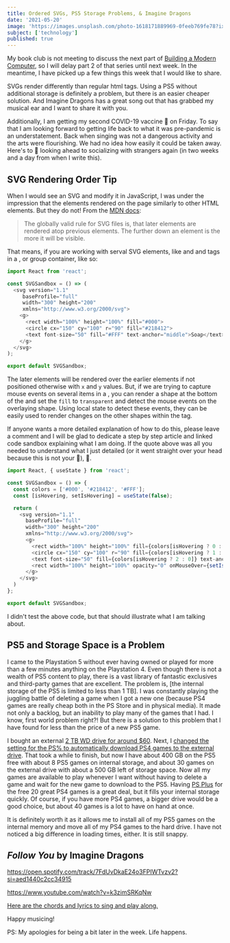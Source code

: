 ```yaml
---
title: Ordered SVGs, PS5 Storage Problems, & Imagine Dragons
date: '2021-05-20'
image: 'https://images.unsplash.com/photo-1618171889969-0feeb769fe78?ixid=MnwxMjA3fDB8MHxwaG90by1wYWdlfHx8fGVufDB8fHx8&ixlib=rb-1.2.1&auto=format&fit=crop&w=1050&q=80'
subject: ['technology']
published: true
---
```


My book club is not meeting to discuss the next part of [Building a Modern Computer](www.lucasmcdaniel.com/2021-05-11/), so I will delay part 2 of that series until next week. In the meantime, I have picked up a few things this week that I would like to share.

SVGs render differently than regular html tags. Using a PS5 without additional storage is definitely a problem, but there is an easier cheaper solution. And Imagine Dragons has a great song out that has grabbed my musical ear and I want to share it with you.

Additionally, I am getting my second COVID-19 vaccine 💉 on Friday. To say that I am looking forward to getting life back to what it was pre-pandemic is an understatement. Back when singing was not a dangerous activity and the arts were flourishing. We had no idea how easily it could be taken away. Here's to 🥃 looking ahead to socializing with strangers again (in two weeks and a day from when I write this).

## SVG Rendering Order Tip

When I would see an SVG and modify it in JavaScript, I was under the impression that the elements rendered on the page similarly to other HTML elements. But they do not! From the [MDN docs](https://developer.mozilla.org/en-US/docs/Web/SVG/Tutorial/Getting_Started):

> The globally valid rule for SVG files is, that later elements are rendered atop previous elements. The further down an element is the more it will be visible.

That means, if you are working with serval SVG elements, like <rect> and <circle> and <text> tags in a <g>, or group container, like so:

```js
import React from 'react';

const SVGSandbox = () => (
  <svg version="1.1"
     baseProfile="full"
     width="300" height="200"
     xmlns="http://www.w3.org/2000/svg">
    <g>
      <rect width="100%" height="100%" fill="#000">
      <circle cx="150" cy="100" r="90" fill="#218412">
      <text font-size="50" fill="#FFF" text-anchor="middle">Soap</text>
    </g>
  </svg>
);

export default SVGSandbox;
```

The later elements will be rendered over the earlier elements if not positioned otherwise with `x` and `y` values. But, if we are trying to capture mouse events on several items in a <g>, you can render a shape at the bottom of the <g> and set the `fill` to `transparent` and detect the mouse events on the overlaying shape. Using local state to detect these events, they can be easily used to render changes on the other shapes within the <g> tag.

If anyone wants a more detailed explanation of how to do this, please leave a comment and I will be glad to dedicate a step by step article and linked code sandbox explaining what I am doing. If the quote above was all you needed to understand what I just detailed (or it went straight over your head because this is not your 🍵), 🍻.

```js
import React, { useState } from 'react';

const SVGSandbox = () => {
  const colors = ['#000', '#218412', '#FFF'];
  const [isHovering, setIsHovering] = useState(false);

  return (
    <svg version="1.1"
      baseProfile="full"
      width="300" height="200"
      xmlns="http://www.w3.org/2000/svg">
      <g>
        <rect width="100%" height="100%" fill={colors[isHovering ? 0 : 1]}>
        <circle cx="150" cy="100" r="90" fill={colors[isHovering ? 1 : 2]}>
        <text font-size="50" fill={colors[isHovering ? 2 : 0]} text-anchor="middle">Soap</text>
        <rect width="100%" height="100%" opacity="0" onMouseOver={setIsHovering(true)} onMouseOut={setIsHovering(false)}>
      </g>
    </svg>
  )
};

export default SVGSandbox;
```

I didn't test the above code, but that should illustrate what I am talking about.

## PS5 and Storage Space is a Problem

I came to the Playstation 5 without ever having owned or played for more than a few minutes anything on the Playstation 4. Even though there is not a wealth of PS5 content to play, there is a vast library of fantastic exclusives and third-party games that are excellent. The problem is, [the internal storage of the PS5 is limited to less than 1 TB]. I was constantly playing the juggling battle of deleting a game when I got a new one (because PS4 games are really cheap both in the PS Store and in physical media). It made not only a backlog, but an inability to play many of the games that I had. I know, first world problem right?! But there is a solution to this problem that I have found for less than the price of a new PS5 game.

I bought an external [2 TB WD drive for around $60](https://rb.gy/43wtdw). Next, I [changed the setting for the PS% to automatically download PS4 games to the external drive](https://www.playstation.com/en-us/support/hardware/ps5-extended-storage/#games). That took a while to finish, but now I have about 400 GB on the PS5 free with about 8 PS5 games on internal storage, and about 30 games on the external drive with about a 500 GB left of storage space. Now all my games are available to play whenever I want without having to delete a game and wait for the new game to download to the PS5. Having [PS Plus](https://www.playstation.com/en-us/ps-plus/) for the free 20 great PS4 games is a great deal, but it fills your internal storage quickly. Of course, if you have more PS4 games, a bigger drive would be a good choice, but about 40 games is a lot to have on hand at once.

It is definitely worth it as it allows me to install all of my PS5 games on the internal memory and move all of my PS4 games to the hard drive. I have not noticed a big difference in loading times, either. It is still snappy.

## _Follow You_ by Imagine Dragons

https://open.spotify.com/track/7FdUvDkaE24o3FPIWTvzv2?si=aed1440c2cc34915

https://www.youtube.com/watch?v=k3zimSRKqNw

[Here are the chords and lyrics to sing and play along.](https://tabs.ultimate-guitar.com/tab/imagine-dragons/follow-you-chords-3606566)

Happy musicing!

PS: My apologies for being a bit later in the week. Life happens.
